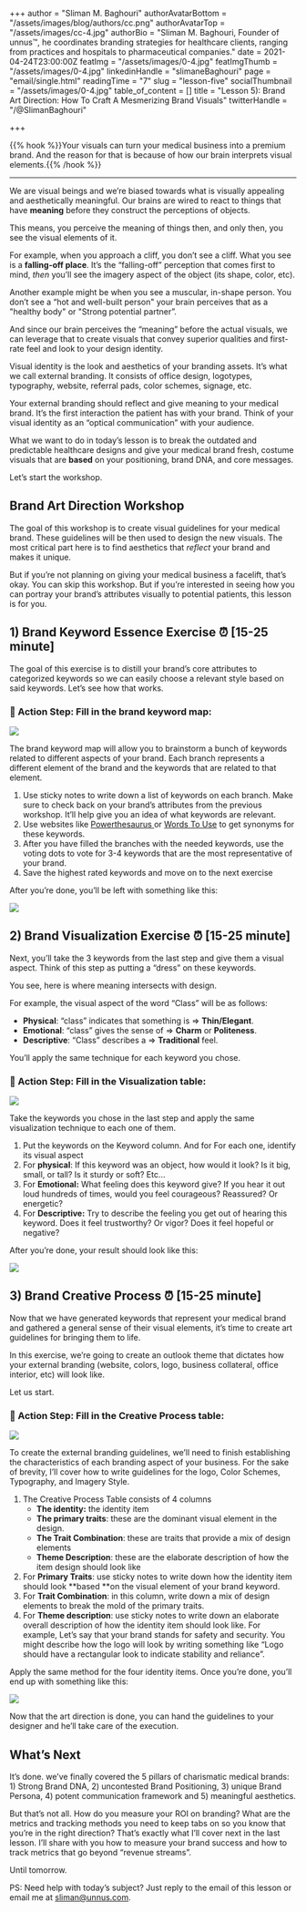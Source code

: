 +++
author = "Sliman M. Baghouri"
authorAvatarBottom = "/assets/images/blog/authors/cc.png"
authorAvatarTop = "/assets/images/cc-4.jpg"
authorBio = "Sliman M. Baghouri, Founder of unnus™, he coordinates branding strategies for healthcare clients, ranging from practices and hospitals to pharmaceutical companies."
date = 2021-04-24T23:00:00Z
featImg = "/assets/images/0-4.jpg"
featImgThumb = "/assets/images/0-4.jpg"
linkedinHandle = "slimaneBaghouri"
page = "email/single.html"
readingTime = "7"
slug = "lesson-five"
socialThumbnail = "/assets/images/0-4.jpg"
table_of_content = []
title = "Lesson 5): Brand Art Direction: How To Craft A Mesmerizing Brand Visuals"
twitterHandle = "/@SlimanBaghouri"

+++

{{% hook %}}Your visuals can turn your medical business into a premium brand. And the reason for that is because of how our brain interprets visual elements.{{% /hook %}}

***

We are visual beings and we’re biased towards what is visually appealing and aesthetically meaningful. Our brains are wired to react to things that have **meaning** before they construct the perceptions of objects.

This means, you perceive the meaning of things then, and only then, you see the visual elements of it.

For example, when you approach a cliff, you don’t see a cliff. What you see is a **falling-off place**. It’s the “falling-off” perception that comes first to mind, _then_ you’ll see the imagery aspect of the object (its shape, color, etc).

Another example might be when you see a muscular, in-shape person. You don’t see a “hot and well-built person" your brain perceives that as a "healthy body" or "Strong potential partner”.

And since our brain perceives the “meaning” before the actual visuals, we can leverage that to create visuals that convey superior qualities and first-rate feel and look to your design identity.

Visual identity is the look and aesthetics of your branding assets. It’s what we call external branding. It consists of office design, logotypes, typography, website, referral pads, color schemes, signage, etc.

Your external branding should reflect and give meaning to your medical brand. It’s the first interaction the patient has with your brand. Think of your visual identity as an “optical communication” with your audience.

What we want to do in today’s lesson is to break the outdated and predictable healthcare designs and give your medical brand fresh, costume visuals that are **based** on your positioning, brand DNA, and core messages.

Let’s start the workshop.

## Brand Art Direction Workshop

The goal of this workshop is to create visual guidelines for your medical brand. These guidelines will be then used to design the new visuals. The most critical part here is to find aesthetics that _reflect_ your brand and makes it unique.

But if you’re not planning on giving your medical business a facelift, that’s okay. You can skip this workshop. But if you’re interested in seeing how you can portray your brand’s attributes visually to potential patients, this lesson is for you.

## 1) Brand Keyword Essence Exercise ⏰ \[15-25 minute\]

  
The goal of this exercise is to distill your brand’s core attributes to categorized keywords so we can easily choose a relevant style based on said keywords. Let’s see how that works.

### 🔴 Action Step: Fill in the brand keyword map:

![](/assets/images/1.png)

The brand keyword map will allow you to brainstorm a bunch of keywords related to different aspects of your brand. Each branch represents a different element of the brand and the keywords that are related to that element.

1. Use sticky notes to write down a list of keywords on each branch. Make sure to check back on your brand’s attributes from the previous workshop. It’ll help give you an idea of what keywords are relevant.
2. Use websites like [Powerthesaurus ](https://www.powerthesaurus.org/)or [Words To Use](https://www.words-to-use.com/) to get synonyms for these keywords.
3. After you have filled the branches with the needed keywords, use the voting dots to vote for 3-4 keywords that are the most representative of your brand.
4. Save the highest rated keywords and move on to the next exercise

After you’re done, you’ll be left with something like this:

![](/assets/images/2.png)

## 2) Brand Visualization Exercise ⏰ \[15-25 minute\]

Next, you’ll take the 3 keywords from the last step and give them a visual aspect. Think of this step as putting a “dress” on these keywords.

You see, here is where meaning intersects with design.

For example, the visual aspect of the word “Class” will be as follows:

* **Physical**: “class” indicates that something is ⇒ **Thin/Elegant**.
* **Emotional**: “class” gives the sense of ⇒ **Charm** or **Politeness**.
* **Descriptive**: “Class” describes a ⇒ **Traditional** feel.

You’ll apply the same technique for each keyword you chose.

### 🔴 Action Step: Fill in the Visualization table:

![](/assets/images/3-1.png)

Take the keywords you chose in the last step and apply the same visualization technique to each one of them.

1. Put the keywords on the Keyword column. And for For each one, identify its visual aspect
2. For **physical**: If this keyword was an object, how would it look? Is it big, small, or tall? Is it sturdy or soft? Etc…
3. For **Emotional:** What feeling does this keyword give? If you hear it out loud hundreds of times, would you feel courageous? Reassured? Or energetic?
4. For **Descriptive:** Try to describe the feeling you get out of hearing this keyword. Does it feel trustworthy? Or vigor? Does it feel hopeful or negative?

After you’re done, your result should look like this:

![](/assets/images/4-2.png)

## 3) Brand Creative Process ⏰ \[15-25 minute\]

  
Now that we have generated keywords that represent your medical brand and gathered a general sense of their visual elements, it’s time to create art guidelines for bringing them to life.

In this exercise, we’re going to create an outlook theme that dictates how your external branding (website, colors, logo, business collateral, office interior, etc) will look like.

Let us start.

### 🔴 Action Step: Fill in the Creative Process table:

![](/assets/images/5-2.png)

To create the external branding guidelines, we’ll need to finish establishing the characteristics of each branding aspect of your business. For the sake of brevity, I’ll cover how to write guidelines for the logo, Color Schemes, Typography, and Imagery Style.

1. The Creative Process Table consists of 4 columns
   * **The identity:** the identity item
   * **The primary traits**: these are the dominant visual element in the design.
   * **The Trait Combination**: these are traits that provide a mix of design elements
   * **Theme Description**: these are the elaborate description of how the item design should look like
2. For **Primary Traits**: use sticky notes to write down how the identity item should look **based **on the visual element of your brand keyword.
3. For **Trait Combination**: in this column, write down a mix of design elements to break the mold of the primary traits.
4. For **Theme description**: use sticky notes to write down an elaborate overall description of how the identity item should look like. For example, Let’s say that your brand stands for safety and security. You might describe how the logo will look by writing something like “Logo should have a rectangular look to indicate stability and reliance”.

Apply the same method for the four identity items. Once you’re done, you’ll end up with something like this:

![](/assets/images/6-2.png)

Now that the art direction is done, you can hand the guidelines to your designer and he’ll take care of the execution.

## What’s Next

It’s done. we’ve finally covered the 5 pillars of charismatic medical brands: 1) Strong Brand DNA, 2) uncontested Brand Positioning, 3) unique Brand Persona, 4) potent communication framework and 5) meaningful aesthetics.

But that’s not all. How do you measure your ROI on branding? What are the metrics and tracking methods you need to keep tabs on so you know that you’re in the right direction? That’s exactly what I’ll cover next in the last lesson. I’ll share with you how to measure your brand success and how to track metrics that go beyond “revenue streams”.

Until tomorrow.

PS: Need help with today’s subject? Just reply to the email of this lesson or email me at [sliman@unnus.com](mailto:sliman@unnus.com).